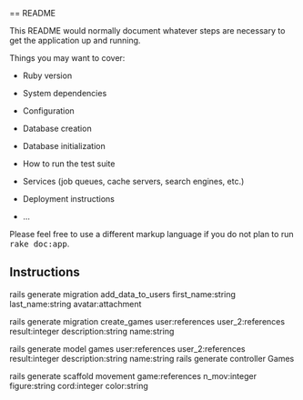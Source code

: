 == README

This README would normally document whatever steps are necessary to get the
application up and running.

Things you may want to cover:

* Ruby version

* System dependencies

* Configuration

* Database creation

* Database initialization

* How to run the test suite

* Services (job queues, cache servers, search engines, etc.)

* Deployment instructions

* ...


Please feel free to use a different markup language if you do not plan to run
<tt>rake doc:app</tt>.


## Instructions

rails generate migration add_data_to_users first_name:string last_name:string avatar:attachment


rails generate migration create_games user:references user_2:references result:integer description:string name:string


rails generate model games user:references user_2:references result:integer description:string name:string
rails generate controller Games


rails generate scaffold movement game:references n_mov:integer figure:string cord:integer color:string